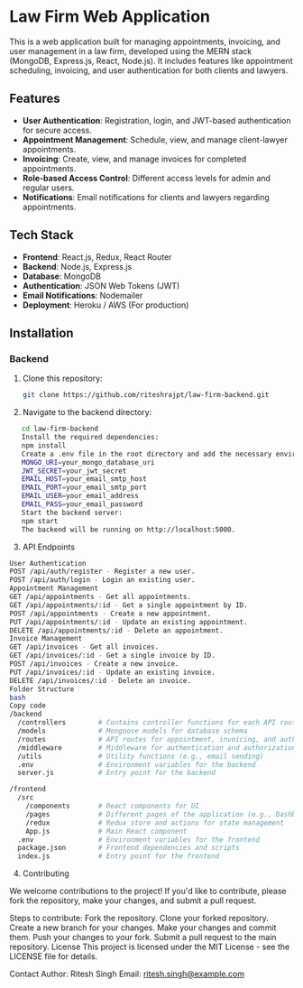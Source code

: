 # Law Firm Web Application

This is a web application built for managing appointments, invoicing, and user management in a law firm, developed using the MERN stack (MongoDB, Express.js, React, Node.js). It includes features like appointment scheduling, invoicing, and user authentication for both clients and lawyers.

## Features

- **User Authentication**: Registration, login, and JWT-based authentication for secure access.
- **Appointment Management**: Schedule, view, and manage client-lawyer appointments.
- **Invoicing**: Create, view, and manage invoices for completed appointments.
- **Role-based Access Control**: Different access levels for admin and regular users.
- **Notifications**: Email notifications for clients and lawyers regarding appointments.

## Tech Stack

- **Frontend**: React.js, Redux, React Router
- **Backend**: Node.js, Express.js
- **Database**: MongoDB
- **Authentication**: JSON Web Tokens (JWT)
- **Email Notifications**: Nodemailer
- **Deployment**: Heroku / AWS (For production)

## Installation

### Backend

1. Clone this repository:

   ```bash
   git clone https://github.com/riteshrajpt/law-firm-backend.git
2. Navigate to the backend directory:

```bash
   cd law-firm-backend
   Install the required dependencies:
   npm install
   Create a .env file in the root directory and add the necessary environment variables, such as:
   MONGO_URI=your_mongo_database_uri
   JWT_SECRET=your_jwt_secret
   EMAIL_HOST=your_email_smtp_host
   EMAIL_PORT=your_email_smtp_port
   EMAIL_USER=your_email_address
   EMAIL_PASS=your_email_password
   Start the backend server:
   npm start
   The backend will be running on http://localhost:5000.

```
3. API Endpoints
```bash
User Authentication
POST /api/auth/register - Register a new user.
POST /api/auth/login - Login an existing user.
Appointment Management
GET /api/appointments - Get all appointments.
GET /api/appointments/:id - Get a single appointment by ID.
POST /api/appointments - Create a new appointment.
PUT /api/appointments/:id - Update an existing appointment.
DELETE /api/appointments/:id - Delete an appointment.
Invoice Management
GET /api/invoices - Get all invoices.
GET /api/invoices/:id - Get a single invoice by ID.
POST /api/invoices - Create a new invoice.
PUT /api/invoices/:id - Update an existing invoice.
DELETE /api/invoices/:id - Delete an invoice.
Folder Structure
bash
Copy code
/backend
  /controllers        # Contains controller functions for each API route
  /models             # Mongoose models for database schema
  /routes             # API routes for appointment, invoicing, and auth
  /middleware         # Middleware for authentication and authorization
  /utils              # Utility functions (e.g., email sending)
  .env                # Environment variables for the backend
  server.js           # Entry point for the backend

/frontend
  /src
    /components       # React components for UI
    /pages            # Different pages of the application (e.g., Dashboard, Login)
    /redux            # Redux store and actions for state management
    App.js            # Main React component
  .env                # Environment variables for the frontend
  package.json        # Frontend dependencies and scripts
  index.js            # Entry point for the frontend
```
4. Contributing

We welcome contributions to the project! If you'd like to contribute, please fork the repository, make your changes, and submit a pull request.

Steps to contribute:
Fork the repository.
Clone your forked repository.
Create a new branch for your changes.
Make your changes and commit them.
Push your changes to your fork.
Submit a pull request to the main repository.
License
This project is licensed under the MIT License - see the LICENSE file for details.

Contact
Author: Ritesh Singh
Email: ritesh.singh@example.com
